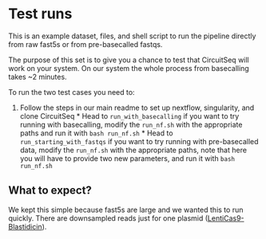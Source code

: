 # Test runs
This is an example dataset, files, and shell script to run the pipeline directly from raw fast5s or from pre-basecalled fastqs. 

The purpose of this set is to give you a chance to test that CircuitSeq will work on your system. On our system the whole process from basecalling takes ~2 minutes. 

To run the two test cases you need to:
1. Follow the steps in our main readme to set up nextflow, singularity, and clone CircuitSeq 
        * Head to `run_with_basecalling` if you want to try running with basecalling, modify the `run_nf.sh` with the appropriate paths and run it with `bash run_nf.sh`
        * Head to `run_starting_with_fastqs` if you want to try running with pre-basecalled data, modify the `run_nf.sh` with the appropriate paths, note that here you will have to provide two new parameters, and run it with `bash run_nf.sh`

## What to expect?
We kept this simple because fast5s are large and we wanted this to run quickly. There are downsampled reads just for one plasmid ([LentiCas9-Blastidicin](https://www.addgene.org/52962/)).  
